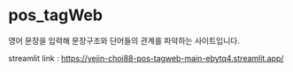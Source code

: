 # pos_tagWeb

영어 문장을 입력해 문장구조와 단어들의 관계를 파악하는 사이트입니다.

streamlit link : https://yejin-choi88-pos-tagweb-main-ebytq4.streamlit.app/
